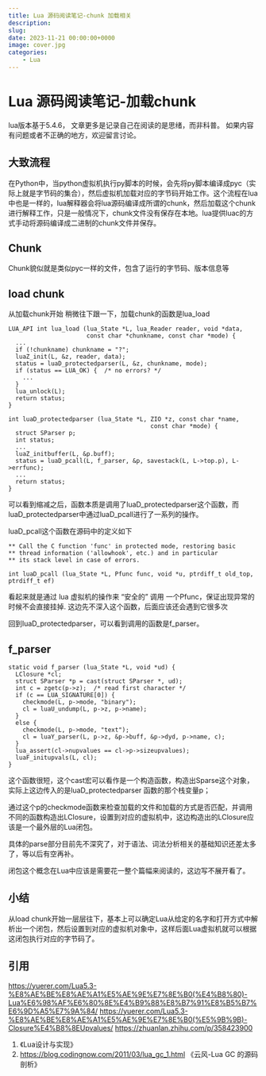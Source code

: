 ```yaml
---
title: Lua 源码阅读笔记-chunk 加载相关
description: 
slug: 
date: 2023-11-21 00:00:00+0000
image: cover.jpg
categories:
    - Lua
---
```


# Lua 源码阅读笔记-加载chunk
lua版本基于5.4.6， 文章更多是记录自己在阅读的是思绪，而非科普。
如果内容有问题或者不正确的地方，欢迎留言讨论。

## 大致流程
在Python中，当python虚拟机执行py脚本的时候，会先将py脚本编译成pyc（实际上就是字节码的集合），然后虚拟机加载对应的字节码开始工作。这个流程在lua中也是一样的，lua解释器会将lua源码编译成所谓的chunk，然后加载这个chunk进行解释工作，只是一般情况下，chunk文件没有保存在本地。lua提供luac的方式手动将源码编译成二进制的chunk文件并保存。

## Chunk
Chunk貌似就是类似pyc一样的文件，包含了运行的字节码、版本信息等

## load chunk
从加载chunk开始 稍微往下跟一下，加载chunk的函数是lua_load
```
LUA_API int lua_load (lua_State *L, lua_Reader reader, void *data,
                      const char *chunkname, const char *mode) {
  ...
  if (!chunkname) chunkname = "?";
  luaZ_init(L, &z, reader, data);
  status = luaD_protectedparser(L, &z, chunkname, mode);
  if (status == LUA_OK) {  /* no errors? */
    ...
  }
  lua_unlock(L);
  return status;
}

int luaD_protectedparser (lua_State *L, ZIO *z, const char *name,
                                        const char *mode) {
  struct SParser p;
  int status;
  ...
  luaZ_initbuffer(L, &p.buff);
  status = luaD_pcall(L, f_parser, &p, savestack(L, L->top.p), L->errfunc);
  ...
  return status;
}
```
可以看到缩减之后，函数本质是调用了luaD_protectedparser这个函数，而luaD_protectedparser中通过luaD_pcall进行了一系列的操作。

luaD_pcall这个函数在源码中的定义如下
```
** Call the C function 'func' in protected mode, restoring basic
** thread information ('allowhook', etc.) and in particular
** its stack level in case of errors.

int luaD_pcall (lua_State *L, Pfunc func, void *u, ptrdiff_t old_top, ptrdiff_t ef)
```
看起来就是通过 lua 虚拟机的操作来 “安全的” 调用 一个Pfunc，保证出现异常的时候不会直接挂掉. 这边先不深入这个函数，后面应该还会遇到它很多次

回到luaD_protectedparser，可以看到调用的函数是f_parser。

## f_parser

```
static void f_parser (lua_State *L, void *ud) {
  LClosure *cl;
  struct SParser *p = cast(struct SParser *, ud);
  int c = zgetc(p->z);  /* read first character */
  if (c == LUA_SIGNATURE[0]) {
    checkmode(L, p->mode, "binary");
    cl = luaU_undump(L, p->z, p->name);
  }
  else {
    checkmode(L, p->mode, "text");
    cl = luaY_parser(L, p->z, &p->buff, &p->dyd, p->name, c);
  }
  lua_assert(cl->nupvalues == cl->p->sizeupvalues);
  luaF_initupvals(L, cl);
}
```

这个函数很短，这个cast宏可以看作是一个构造函数，构造出Sparse这个对象，实际上这边传入的是luaD_protectedparser 函数的那个栈变量p；

通过这个p的checkmode函数来检查加载的文件和加载的方式是否匹配，并调用不同的函数构造出LClosure，设置到对应的虚拟机中，这边构造出的LClosure应该是一个最外层的Lua闭包。

具体的parse部分目前先不深究了，对于语法、词法分析相关的基础知识还差太多了，等以后有空再补。

闭包这个概念在Lua中应该是需要花一整个篇幅来阅读的，这边写不展开看了。

## 小结
从load chunk开始一层层往下，基本上可以确定Lua从给定的名字和打开方式中解析出一个闭包，然后设置到对应的虚拟机对象中，这样后面Lua虚拟机就可以根据这闭包执行对应的字节码了。

## 引用

https://yuerer.com/Lua5.3-%E8%AE%BE%E8%AE%A1%E5%AE%9E%E7%8E%B0(%E4%B8%80)-Lua%E6%98%AF%E6%80%8E%E4%B9%88%E8%B7%91%E8%B5%B7%E6%9D%A5%E7%9A%84/
https://yuerer.com/Lua5.3-%E8%AE%BE%E8%AE%A1%E5%AE%9E%E7%8E%B0(%E5%9B%9B)-Closure%E4%B8%8EUpvalues/
https://zhuanlan.zhihu.com/p/358423900

1. 《Lua设计与实现》
2. https://blog.codingnow.com/2011/03/lua_gc_1.html 《云风-Lua GC 的源码剖析》
